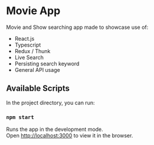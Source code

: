 # Movie App

Movie and Show searching app made to showcase use of:
* React.js
* Typescript
* Redux / Thunk
* Live Search
* Persisting search keyword
* General API usage

## Available Scripts

In the project directory, you can run:

### `npm start`

Runs the app in the development mode.\
Open [http://localhost:3000](http://localhost:3000) to view it in the browser.
